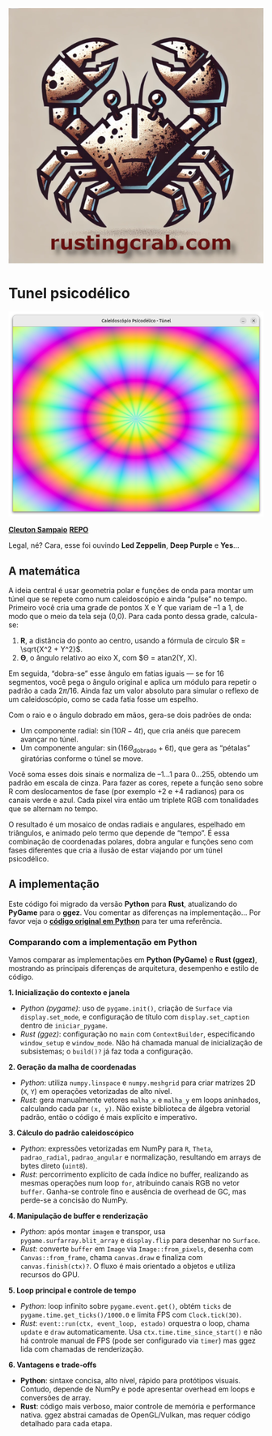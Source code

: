 ![](../../rusting-crab-logo.png)

# Tunel psicodélico

![](./psycho.png)

[**Cleuton Sampaio**](https://linkedin.com/in/cleutonsampaio)
[**REPO**](https://github.com/cleuton/rustingcrab/blob/main/code_samples/psycho)


Legal, né? Cara, esse foi ouvindo **Led Zeppelin**, **Deep Purple** e **Yes**... 

## A matemática

A ideia central é usar geometria polar e funções de onda para montar um túnel que se repete como num caleidoscópio e ainda “pulse” no tempo. Primeiro você cria uma grade de pontos X e Y que variam de –1 a 1, de modo que o meio da tela seja (0,0). Para cada ponto dessa grade, calcula-se:

1. **R**, a distância do ponto ao centro, usando a fórmula de círculo $R = \sqrt{X^2 + Y^2}$.
2. **Θ**, o ângulo relativo ao eixo X, com $Θ = atan2(Y, X).

Em seguida, “dobra-se” esse ângulo em fatias iguais — se for 16 segmentos, você pega o ângulo original e aplica um módulo para repetir o padrão a cada $2\pi/16$. Ainda faz um valor absoluto para simular o reflexo de um caleidoscópio, como se cada fatia fosse um espelho.

Com o raio e o ângulo dobrado em mãos, gera-se dois padrões de onda:

* Um componente radial: $\sin(10 R - 4 t)$, que cria anéis que parecem avançar no túnel.
* Um componente angular: $\sin(16 Θ_{\text{dobrado}} + 6 t)$, que gera as “pétalas” giratórias conforme o túnel se move.

Você soma esses dois sinais e normaliza de –1…1 para 0…255, obtendo um padrão em escala de cinza. Para fazer as cores, repete a função seno sobre R com deslocamentos de fase (por exemplo +2 e +4 radianos) para os canais verde e azul. Cada pixel vira então um triplete RGB com tonalidades que se alternam no tempo.

O resultado é um mosaico de ondas radiais e angulares, espelhado em triângulos, e animado pelo termo que depende de “tempo”. É essa combinação de coordenadas polares, dobra angular e funções seno com fases diferentes que cria a ilusão de estar viajando por um túnel psicodélico.

## A implementação

Este código foi migrado da versão **Python** para **Rust**, atualizando do **PyGame** para o **ggez**. Vou comentar as diferenças na implementação... Por favor veja o [**código original em Python**](https://github.com/cleuton/pythondrops/tree/master/psycho) para ter uma referência. 

### Comparando com a implementação em Python

Vamos comparar as implementações em **Python (PyGame)** e **Rust (ggez)**, mostrando as principais diferenças de arquitetura, desempenho e estilo de código.

**1. Inicialização do contexto e janela**
- *Python (pygame)*: uso de `pygame.init()`, criação de `Surface` via `display.set_mode`, e configuração de título com `display.set_caption` dentro de `iniciar_pygame`.
- *Rust (ggez)*: configuração no `main` com `ContextBuilder`, especificando `window_setup` e `window_mode`. Não há chamada manual de inicialização de subsistemas; o `build()?` já faz toda a configuração.

**2. Geração da malha de coordenadas**
- *Python*: utiliza `numpy.linspace` e `numpy.meshgrid` para criar matrizes 2D (`X`, `Y`) em operações vetorizadas de alto nível.
- *Rust*: gera manualmente vetores `malha_x` e `malha_y` em loops aninhados, calculando cada par `(x, y)`. Não existe biblioteca de álgebra vetorial padrão, então o código é mais explícito e imperativo.

**3. Cálculo do padrão caleidoscópico**
- *Python*: expressões vetorizadas em NumPy para `R`, `Theta`, `padrao_radial`, `padrao_angular` e normalização, resultando em arrays de bytes direto (`uint8`).
- *Rust*: percorrimento explícito de cada índice no buffer, realizando as mesmas operações num loop `for`, atribuindo canais RGB no vetor `buffer`. Ganha-se controle fino e ausência de overhead de GC, mas perde-se a concisão do NumPy.

**4. Manipulação de buffer e renderização**
- *Python*: após montar `imagem` e transpor, usa `pygame.surfarray.blit_array` e `display.flip` para desenhar no `Surface`.
- *Rust*: converte `buffer` em `Image` via `Image::from_pixels`, desenha com `Canvas::from_frame`, chama `canvas.draw` e finaliza com `canvas.finish(ctx)?`. O fluxo é mais orientado a objetos e utiliza recursos do GPU.

**5. Loop principal e controle de tempo**
- *Python*: loop infinito sobre `pygame.event.get()`, obtém `ticks` de `pygame.time.get_ticks()/1000.0` e limita FPS com `Clock.tick(30)`.
- *Rust*: `event::run(ctx, event_loop, estado)` orquestra o loop, chama `update` e `draw` automaticamente. Usa `ctx.time.time_since_start()` e não há controle manual de FPS (pode ser configurado via `timer`) mas ggez lida com chamadas de renderização.

**6. Vantagens e trade‑offs**
- **Python**: sintaxe concisa, alto nível, rápido para protótipos visuais. Contudo, depende de NumPy e pode apresentar overhead em loops e conversões de array.
- **Rust**: código mais verboso, maior controle de memória e performance nativa. ggez abstrai camadas de OpenGL/Vulkan, mas requer código detalhado para cada etapa.

